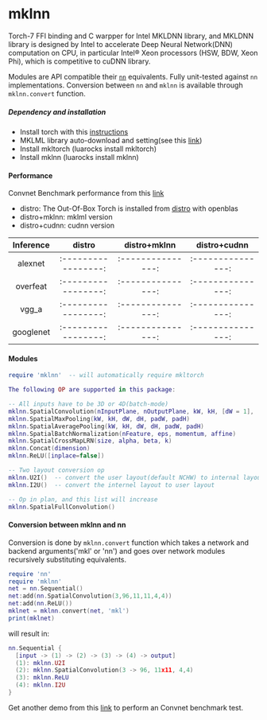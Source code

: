 mklnn
===========

Torch-7 FFI binding and C warpper for Intel MKLDNN library, and MKLDNN library is designed by Intel to accelerate Deep Neural Network(DNN) computation on CPU, in particular Intel® Xeon processors (HSW, BDW, Xeon Phi), which is competitive to cuDNN library.

Modules are API compatible their [`nn`](https://github.com/torch/nn) equivalents. Fully unit-tested against `nn` implementations.
Conversion between `nn` and `mklnn` is available through `mklnn.convert` function.

##### Dependency and installation

* Install torch with this [instructions](http://torch.ch/docs/getting-started.html)
* MKLML library auto-download and setting(see this [link](https://github.com/xhzhao/EnvCheck))
* Install mkltorch (luarocks install mkltorch)
* Install mklnn (luarocks install mklnn)

#### Performance

Convnet Benchmark performance from this [link](https://github.com/xhzhao/convnet-benchmarks/tree/mklnn) 
* distro: The Out-Of-Box Torch is installed from [distro](https://github.com/torch/distro) with openblas
* distro+mklnn: mklml version
* distro+cudnn: cudnn version

|  Inference      |    distro     |   distro+mklnn  | distro+cudnn |
|:-------------:|:-----------------:|:---------------:|:---------------:|
| alexnet      |:-----------------:|:---------------:|:---------------:|
| overfeat     |:-----------------:|:---------------:|:---------------:|
| vgg_a        |:-----------------:|:---------------:|:---------------:|
| googlenet    |:-----------------:|:---------------:|:---------------:|

#### Modules

```lua
require 'mklnn'  -- will automatically require mkltorch

The following OP are supported in this package:

-- All inputs have to be 3D or 4D(batch-mode)
mklnn.SpatialConvolution(nInputPlane, nOutputPlane, kW, kH, [dW = 1], [dH = 1], [padW = 0], [padH = 0], [groups = 1])
mklnn.SpatialMaxPooling(kW, kH, dW, dH, padW, padH)
mklnn.SpatialAveragePooling(kW, kH, dW, dH, padW, padH)
mklnn.SpatialBatchNormalization(nFeature, eps, momentum, affine)
mklnn.SpatialCrossMapLRN(size, alpha, beta, k)
mklnn.Concat(dimension)
mklnn.ReLU([inplace=false])

-- Two layout conversion op
mklnn.U2I()  -- convert the user layout(default NCHW) to internal layout(required by MKLDNN library)
mklnn.I2U()  -- convert the internel layout to user layout

-- Op in plan, and this list will increase
mklnn.SpatialFullConvolution()
```

#### Conversion between mklnn and nn

Conversion is done by `mklnn.convert` function which takes a network and backend arguments('mkl' or 'nn') and goes over
network modules recursively substituting equivalents. 

```lua
require 'nn'
require 'mklnn'
net = nn.Sequential()
net:add(nn.SpatialConvolution(3,96,11,11,4,4))
net:add(nn.ReLU())
mklnet = mklnn.convert(net, 'mkl')
print(mklnet)
```
will result in:
```lua
nn.Sequential {
  [input -> (1) -> (2) -> (3) -> (4) -> output]
  (1): mklnn.U2I
  (2): mklnn.SpatialConvolution(3 -> 96, 11x11, 4,4)
  (3): mklnn.ReLU
  (4): mklnn.I2U
}
```

Get another demo from this [link](https://github.com/xhzhao/convnet-benchmarks/tree/mklnn) to perform an Convnet benchmark test.
